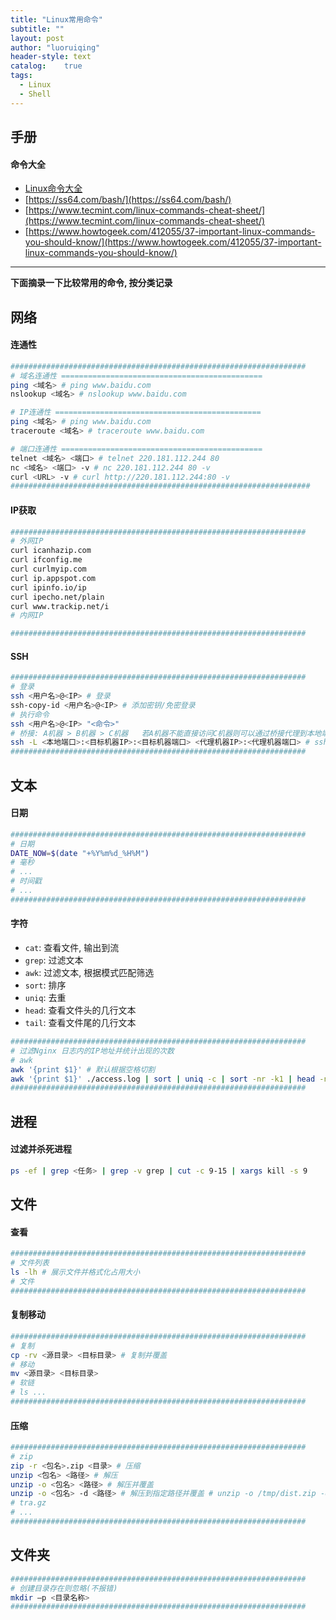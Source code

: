 ```yaml
---
title: "Linux常用命令"
subtitle: ""
layout: post
author: "luoruiqing"
header-style: text
catalog:    true
tags:
  - Linux
  - Shell
---
```



## 手册

#### 命令大全

- [Linux命令大全](https://man.linuxde.net/)
- [https://ss64.com/bash/](https://ss64.com/bash/)
- [https://www.tecmint.com/linux-commands-cheat-sheet/](https://www.tecmint.com/linux-commands-cheat-sheet/)
- [https://www.howtogeek.com/412055/37-important-linux-commands-you-should-know/](https://www.howtogeek.com/412055/37-important-linux-commands-you-should-know/)

--- 

**下面摘录一下比较常用的命令, 按分类记录**

## 网络


#### 连通性

```sh
##################################################################
# 域名连通性 =============================================
ping <域名> # ping www.baidu.com
nslookup <域名> # nslookup www.baidu.com

# IP连通性 ==============================================
ping <域名> # ping www.baidu.com
traceroute <域名> # traceroute www.baidu.com

# 端口连通性 =============================================
telnet <域名> <端口> # telnet 220.181.112.244 80
nc <域名> <端口> -v # nc 220.181.112.244 80 -v
curl <URL> -v # curl http://220.181.112.244:80 -v
###################################################################
```

#### IP获取

```sh
##################################################################
# 外网IP
curl icanhazip.com
curl ifconfig.me
curl curlmyip.com
curl ip.appspot.com
curl ipinfo.io/ip
curl ipecho.net/plain
curl www.trackip.net/i
# 内网IP

##################################################################
```

#### SSH

```sh
##################################################################
# 登录
ssh <用户名>@<IP> # 登录
ssh-copy-id <用户名>@<IP> # 添加密钥/免密登录
# 执行命令
ssh <用户名>@<IP> "<命令>" 
# 桥接: A机器 > B机器 > C机器   若A机器不能直接访问C机器则可以通过桥接代理到本地端口使用
ssh -L <本地端口>:<目标机器IP>:<目标机器端口> <代理机器IP>:<代理机器端口> # ssh -L 9999:hi-prod-19:9200 10.15.1.12:4000
##################################################################
```


## 文本


#### 日期

```sh
##################################################################
# 日期
DATE_NOW=$(date "+%Y%m%d_%H%M")
# 毫秒
# ...
# 时间戳
# ...
##################################################################
```

#### 字符

- `cat`: 查看文件, 输出到流
- `grep`: 过滤文本
- `awk`: 过滤文本, 根据模式匹配筛选
- `sort`: 排序
- `uniq`: 去重
- `head`: 查看文件头的几行文本
- `tail`: 查看文件尾的几行文本

```sh
##################################################################
# 过滤Nginx 日志内的IP地址并统计出现的次数
# awk
awk '{print $1}' # 默认根据空格切割
awk '{print $1}' ./access.log | sort | uniq -c | sort -nr -k1 | head -n 10
##################################################################
```


## 进程


#### 过滤并杀死进程

```sh
ps -ef | grep <任务> | grep -v grep | cut -c 9-15 | xargs kill -s 9
```


## 文件


#### 查看

```sh
##################################################################
# 文件列表
ls -lh # 展示文件并格式化占用大小
# 文件
##################################################################
```

#### 复制移动

```sh
##################################################################
# 复制
cp -rv <源目录> <目标目录> # 复制并覆盖
# 移动
mv <源目录> <目标目录>
# 软链
# ls ...
##################################################################
```


#### 压缩

```sh
##################################################################
# zip 
zip -r <包名>.zip <目录> # 压缩
unzip <包名> <路径> # 解压
unzip -o <包名> <路径> # 解压并覆盖
unzip -o <包名> -d <路径> # 解压到指定路径并覆盖 # unzip -o /tmp/dist.zip -d ./
# tra.gz
# ...
##################################################################
```

## 文件夹

```sh
##################################################################
# 创建目录存在则忽略(不报错)
mkdir –p <目录名称>
##################################################################
```
